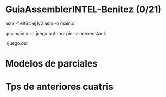 # GuiaAssemblerINTEL-Benitez (0/21)

asm -f elf64 ej1y2.asm -o main.o 

gcc main.o -o juego.out -no-pie -z noexecstack

./juego.out

# Modelos de parciales
# Tps de anteriores cuatris